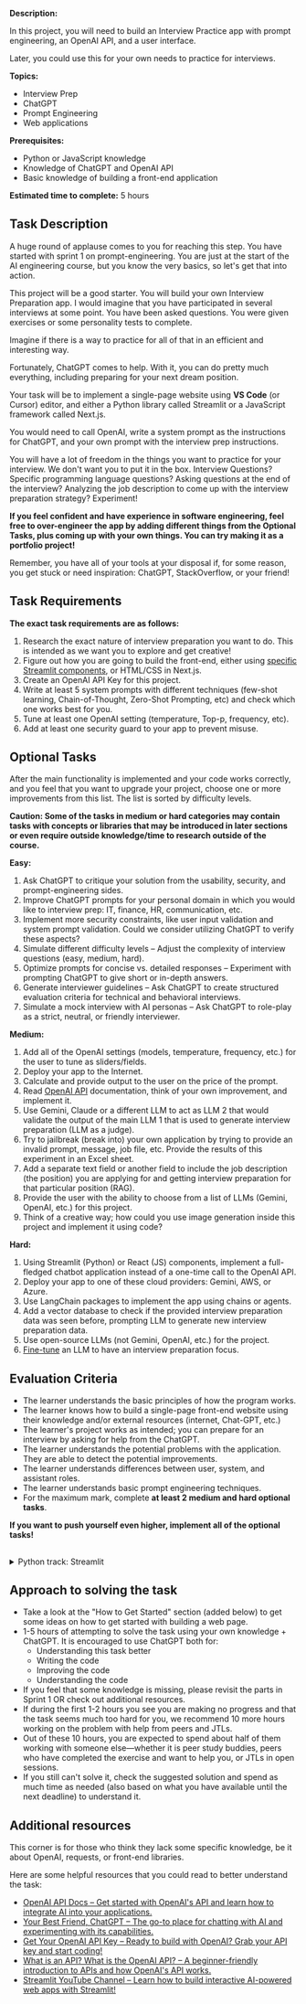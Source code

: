 **Description:**

In this project, you will need to build an Interview Practice app with prompt engineering, an OpenAI API, and a user interface.

Later, you could use this for your own needs to practice for interviews.

**Topics:**

* Interview Prep
* ChatGPT
* Prompt Engineering
* Web applications

**Prerequisites:**

* Python or JavaScript knowledge
* Knowledge of ChatGPT and OpenAI API
* Basic knowledge of building a front-end application

**Estimated time to complete:** 5 hours

## Task Description

A huge round of applause comes to you for reaching this step. You have started with sprint 1 on prompt-engineering. You are just at the start of the AI engineering course, but you know the very basics, so let's get that into action.

This project will be a good starter. You will build your own Interview Preparation app. I would imagine that you have participated in several interviews at some point. You have been asked questions. You were given exercises or some personality tests to complete.

Imagine if there is a way to practice for all of that in an efficient and interesting way.

Fortunately, ChatGPT comes to help. With it, you can do pretty much everything, including preparing for your next dream position.

Your task will be to implement a single-page website using **VS Code** (or Cursor) editor, and either a Python library called Streamlit or a JavaScript framework called Next.js.

You would need to call OpenAI, write a system prompt as the instructions for ChatGPT, and your own prompt with the interview prep instructions.

You will have a lot of freedom in the things you want to practice for your interview. We don't want you to put it in the box. Interview Questions? Specific programming language questions? Asking questions at the end of the interview? Analyzing the job description to come up with the interview preparation strategy? Experiment!

**If you feel confident and have experience in software engineering, feel free to over-engineer the app by adding different things from the Optional Tasks, plus coming up with your own things. You can try making it as a portfolio project!**

Remember, you have all of your tools at your disposal if, for some reason, you get stuck or need inspiration: ChatGPT, StackOverflow, or your friend!

## Task Requirements

**The exact task requirements are as follows:**

1. Research the exact nature of interview preparation you want to do. This is intended as we want you to explore and get creative!
2. Figure out how you are going to build the front-end, either using [specific Streamlit components](https://streamlit.io/components?category=text), or HTML/CSS in Next.js.
3. Create an OpenAI API Key for this project.
4. Write at least 5 system prompts with different techniques (few-shot learning, Chain-of-Thought, Zero-Shot Prompting, etc) and check which one works best for you.
5. Tune at least one OpenAI setting (temperature, Top-p, frequency, etc).
6. Add at least one security guard to your app to prevent misuse.

## Optional Tasks

After the main functionality is implemented and your code works correctly, and you feel that you want to upgrade your project, choose one or more improvements from this list.
The list is sorted by difficulty levels. 

**Caution: Some of the tasks in medium or hard categories may contain tasks with concepts or libraries that may be introduced in later sections or even require outside knowledge/time to research outside of the course.**

**Easy:**
1. Ask ChatGPT to critique your solution from the usability, security, and prompt-engineering sides.
2. Improve ChatGPT prompts for your personal domain in which you would like to interview prep: IT, finance, HR, communication, etc.
3. Implement more security constraints, like user input validation and system prompt validation. Could we consider utilizing ChatGPT to verify these aspects?
4. Simulate different difficulty levels – Adjust the complexity of interview questions (easy, medium, hard).
5. Optimize prompts for concise vs. detailed responses – Experiment with prompting ChatGPT to give short or in-depth answers.
6. Generate interviewer guidelines – Ask ChatGPT to create structured evaluation criteria for technical and behavioral interviews.
7. Simulate a mock interview with AI personas – Ask ChatGPT to role-play as a strict, neutral, or friendly interviewer.

**Medium:**
1. Add all of the OpenAI settings (models, temperature, frequency, etc.) for the user to tune as sliders/fields.
2. Deploy your app to the Internet. 
3. Calculate and provide output to the user on the price of the prompt.
4. Read [OpenAI API](https://platform.openai.com/docs/overview) documentation, think of your own improvement, and implement it.
5. Use Gemini, Claude or a different LLM to act as LLM 2 that would validate the output of the main LLM 1 that is used to generate interview preparation (LLM as a judge).
6. Try to jailbreak (break into) your own application by trying to provide an invalid prompt, message, job file, etc. Provide the results of this experiment in an Excel sheet.
7. Add a separate text field or another field to include the job description (the position) you are applying for and getting interview preparation for that particular position (RAG).
8. Provide the user with the ability to choose from a list of LLMs (Gemini, OpenAI, etc.) for this project.
9. Think of a creative way; how could you use image generation inside this project and implement it using code?

**Hard:**
1. Using Streamlit (Python) or React (JS) components, implement a full-fledged chatbot application instead of a one-time call to the OpenAI API.
2. Deploy your app to one of these cloud providers: Gemini, AWS, or Azure.
3. Use LangChain packages to implement the app using chains or agents.
4. Add a vector database to check if the provided interview preparation data was seen before, prompting LLM to generate new interview preparation data.
5. Use open-source LLMs (not Gemini, OpenAI, etc.) for the project.
6. [Fine-tune](https://platform.openai.com/docs/guides/fine-tuning) an LLM to have an interview preparation focus.

## Evaluation Criteria

* The learner understands the basic principles of how the program works.
* The learner knows how to build a single-page front-end website using their knowledge and/or external resources (internet, Chat-GPT, etc.)
* The learner's project works as intended; you can prepare for an interview by asking for help from the ChatGPT.
* The learner understands the potential problems with the application. They are able to detect the potential improvements.
* The learner understands differences between user, system, and assistant roles.
* The learner understands basic prompt engineering techniques.
* For the maximum mark, complete **at least 2 medium and hard optional tasks**.

**If you want to push yourself even higher, implement all of the optional tasks!**

## 

<details>

<summary>Python track: Streamlit</summary>

## How to get started with Streamlit

It is very likely that you are seeing and hearing about Streamlit for the first time. No worries!

It's a fantastic framework for creating interactive web apps using Python, particularly for **data visualization**, **machine learning demos**, and **quick prototyping**.

You don't need to know much about front-end things, like HTML, CSS, JS, React, or others, to build apps! Streamlit will do the basics of front-end for you by just writing Python code.

**Learning Streamlit:**

* You can get started by watching this [video](https://www.youtube.com/watch?v=D0D4Pa22iG0&ab_channel=pixegami). 
* After that, check out their [page](https://streamlit.io/). 
* Check their documentation on [page elements](https://docs.streamlit.io/develop/api-reference). 
* A good starting point could be their ["Get Started" section](https://docs.streamlit.io/get-started).
* Lastly, GeeksForGeeks also offers a good tutorial on [Streamlit](https://www.geeksforgeeks.org/a-beginners-guide-to-streamlit/).
* [YouTube short.](https://youtube.com/shorts/iPj6QKMd8qA?si=d0i19vdfr3x4jAn0)
* Tutorial on using Streamlit in [VS Code](https://www.youtube.com/watch?v=2siBrMsqF44&ab_channel=TechWithTim).

</details>

## 

## Approach to solving the task

* Take a look at the "How to Get Started" section (added below) to get some ideas on how to get started with building a web page.
* 1-5 hours of attempting to solve the task using your own knowledge + ChatGPT. It is encouraged to use ChatGPT both for:
    * Understanding this task better
    * Writing the code
    * Improving the code
    * Understanding the code
* If you feel that some knowledge is missing, please revisit the parts in Sprint 1 OR check out additional resources.
* If during the first 1-2 hours you see you are making no progress and that the task seems much too hard for you, we recommend 10 more hours working on the problem with help from peers and JTLs. 
* Out of these 10 hours, you are expected to spend about half of them working with someone else—whether it is peer study buddies, peers who have completed the exercise and want to help you, or JTLs in open sessions.
* If you still can't solve it, check the suggested solution and spend as much time as needed (also based on what you have available until the next deadline) to understand it.

## 

## Additional resources

This corner is for those who think they lack some specific knowledge, be it about OpenAI, requests, or front-end libraries. 

Here are some helpful resources that you could read to better understand the task:

* [OpenAI API Docs – Get started with OpenAI's API and learn how to integrate AI into your applications.](https://platform.openai.com/docs/api-reference/introduction)  
* [Your Best Friend, ChatGPT – The go-to place for chatting with AI and experimenting with its capabilities.](https://chatgpt.com/)  
* [Get Your OpenAI API Key – Ready to build with OpenAI? Grab your API key and start coding!](https://platform.openai.com/api-keys)  
* [What is an API? What is the OpenAI API? – A beginner-friendly introduction to APIs and how OpenAI's API works.](https://www.youtube.com/watch?v=hcyOajJfSLs&ab_channel=DataCamp)  
* [Streamlit YouTube Channel – Learn how to build interactive AI-powered web apps with Streamlit!](https://www.youtube.com/@streamlitofficial)  

